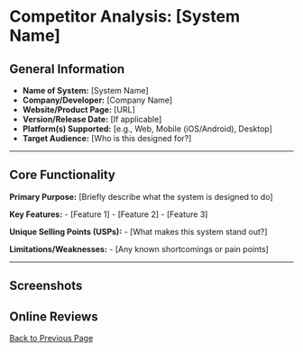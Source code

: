 # Competitor Analysis: [System Name] 
## General Information 
- **Name of System:** [System Name] 
- **Company/Developer:** [Company Name] 
- **Website/Product Page:** [URL] 
- **Version/Release Date:** [If applicable] 
- **Platform(s) Supported:** [e.g., Web, Mobile (iOS/Android), Desktop] 
- **Target Audience:** [Who is this designed for?] 

--- 
## Core Functionality 

**Primary Purpose:** [Briefly describe what the system is designed to do] 

**Key Features:** - [Feature 1] - [Feature 2] - [Feature 3] 

**Unique Selling Points (USPs):** - [What makes this system stand out?] 

**Limitations/Weaknesses:** - [Any known shortcomings or pain points] 

---

## Screenshots


## Online Reviews

[Back to Previous Page](../b_stage_1_context_definition.md)